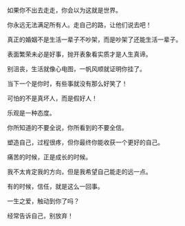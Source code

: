 如果你不出去走走，你会以为这就是世界。
[](img/1.jpg)

你永远无法满足所有人。走自己的路，让他们说去吧！
[](img/2.jpg)

真正的婚姻不是生活一辈子不吵架，而是吵架了还能生活一辈子。
[](img/3.jpg)

表面繁荣未必是好事，抛开表象看实质才是人生真谛。
[](img/4.jpg)

别沮丧，生活就像心电图，一帆风顺就证明你挂了。
[](img/5.jpg)

当下一个是你时，有些事就没有那么好笑了！
[](img/6.jpg)

可怕的不是真坏人，而是假好人！
[](img/7.jpg)

乐观是一种态度。
[](img/8.jpg)

你所知道的不要全说，你所看到的不要全信。
[](img/9.jpg)

塑造自己，过程很疼，但你最终你能收获一个更好的自己。
[](img/10.jpg)

痛苦的时候，正是成长的时候。
[](img/11.jpg)

我不太肯定我的方向，但是我希望自己能走的远一点。
[](img/12.jpg)

有的时候，信任，就是这么一回事。
[](img/13.jpg)

一生之爱，触动到你了吗？
[](img/14.jpg)

经常告诉自己，别放弃！
[](img/15.jpg)
